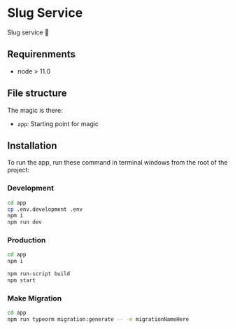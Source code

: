 # Slug Service

Slug service 🚀

## Requirenments

- node > 11.0

## File structure

The magic is there:

- `app`: Starting point for magic

## Installation

To run the app, run these command in terminal windows from the root of the project:

### Development

```bash
cd app
cp .env.development .env
npm i
npm run dev
```

### Production

```bash
cd app
npm i

npm run-script build
npm start
```

### Make Migration

```bash
cd app
npm run typeorm migration:generate -- -n migrationNameHere
```
